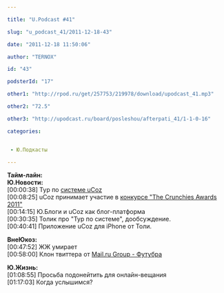 ```yaml
---

title: "U.Podcast #41"

slug: "u_podcast_41/2011-12-18-43"

date: "2011-12-18 11:50:06"

author: "TERNOX"

id: "43"

podsterId: "17"

other1: "http://rpod.ru/get/257753/219978/download/upodcast_41.mp3"

other2: "72.5"

other3: "http://upodcast.ru/board/posleshou/afterpati_41/1-1-0-16"

categories:


 - Ю.Подкасты

---
```

**Тайм-лайн:**  
**Ю.Новости:**  
\[00:00:38\] Тур по [системе uCoz](http://www.ucoz.ru/tour/ "http://www.ucoz.ru/tour/")  
\[00:08:25\] uCoz принимает участие в [конкурсе "The Crunchies Awards 2011"](http://forum.ucoz.ru/forum/26-38317 "http://forum.ucoz.ru/forum/26-38317")  
\[00:14:15\] Ю.Блоги и uCoz как блог-платформа  
\[00:30:35\] Толик про "Тур по системе", дообсуждение.  
\[00:40:41\] Приложение uCoz для iPhone от Толи.  
  
**ВнеЮкоз:**  
\[00:47:52\] ЖЖ умирает  
\[00:58:00\] Клон твиттера от [Mail.ru Group - Футубра](http://lenta.ru/news/2011/12/16/futubra/ "http://lenta.ru/news/2011/12/16/futubra/")  
  
**Ю.Жизнь:**  
\[01:08:55\] Просьба подонейтить для онлайн-вещания  
\[01:17:03\] Когда услышимся?
